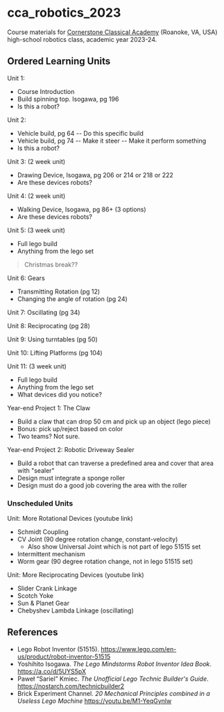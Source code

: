 # cca_robotics_2023

Course materials for [Cornerstone Classical Academy](https://cornerstoneclassicalroanoke.org/) (Roanoke, VA, USA) high-school robotics class, academic year 2023-24.

## Ordered Learning Units

Unit 1:

- Course Introduction
- Build spinning top. Isogawa, pg 196
- Is this a robot?

Unit 2:

- Vehicle build, pg 64
-- Do this specific build
- Vehicle build, pg 74
-- Make it steer
-- Make it perform something
- Is this a robot?

Unit 3: (2 week unit)

- Drawing Device, Isogawa, pg 206 or 214 or 218 or 222
- Are these devices robots?

Unit 4: (2 week unit)

- Walking Device, Isogawa, pg 86+ (3 options)
- Are these devices robots?

Unit 5: (3 week unit)

- Full lego build
- Anything from the lego set

> Christmas break??

Unit 6: Gears

- Transmitting Rotation (pg 12)
- Changing the angle of rotation (pg 24)

Unit 7: Oscillating (pg 34)

Unit 8: Reciprocating (pg 28)

Unit 9: Using turntables (pg 50)

Unit 10: Lifting Platforms (pg 104)

Unit 11: (3 week unit)

- Full lego build
- Anything from the lego set
- What devices did you notice?

Year-end Project 1: The Claw

- Build a claw that can drop 50 cm and pick up an object (lego piece)
- Bonus: pick up/reject based on color
- Two teams? Not sure.

Year-end Project 2: Robotic Driveway Sealer

- Build a robot that can traverse a predefined area and cover that area with "sealer"
- Design must integrate a sponge roller
- Design must do a good job covering the area with the roller

### Unscheduled Units

Unit: More Rotational Devices (youtube link)

- Schmidt Coupling
- CV Joint (90 degree rotation change, constant-velocity)
   - Also show Universal Joint which is not part of lego 51515 set
- Intermittent mechanism
- Worm gear (90 degree rotation change, not in lego 51515 set)

Unit: More Reciprocating Devices (youtube link)

- Slider Crank Linkage
- Scotch Yoke
- Sun & Planet Gear
- Chebyshev Lambda Linkage (oscillating)

## References

- Lego Robot Inventor (51515). https://www.lego.com/en-us/product/robot-inventor-51515
- Yoshihito Isogawa. *The Lego Mindstorms Robot Inventor Idea Book*. https://a.co/d/5UYS5pX
- Paweł “Sariel” Kmiec. *The Unofficial Lego Technic Builder's Guide*. https://nostarch.com/technicbuilder2
- Brick Experiment Channel. *20 Mechanical Principles combined in a Useless Lego Machine* https://youtu.be/M1-YeqGynlw
